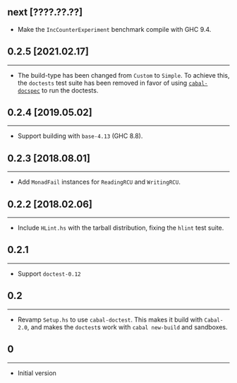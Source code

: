 ## next [????.??.??]
* Make the `IncCounterExperiment` benchmark compile with GHC 9.4.

## 0.2.5 [2021.02.17]
---------------------
* The build-type has been changed from `Custom` to `Simple`.
  To achieve this, the `doctests` test suite has been removed in favor of using
  [`cabal-docspec`](https://github.com/phadej/cabal-extras/tree/master/cabal-docspec)
  to run the doctests.

## 0.2.4 [2019.05.02]
---------------------
* Support building with `base-4.13` (GHC 8.8).

## 0.2.3 [2018.08.01]
---------------------
* Add `MonadFail` instances for `ReadingRCU` and `WritingRCU`.

## 0.2.2 [2018.02.06]
---------------------
* Include `HLint.hs` with the tarball distribution, fixing the `hlint`
  test suite.

## 0.2.1
--------
* Support `doctest-0.12`

## 0.2
------
* Revamp `Setup.hs` to use `cabal-doctest`. This makes it build
  with `Cabal-2.0`, and makes the `doctest`s work with `cabal new-build` and
  sandboxes.

## 0
----
* Initial version

